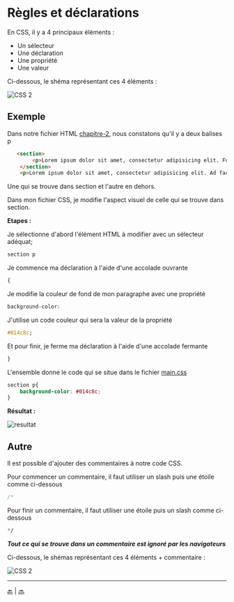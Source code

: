 # Règles et déclarations

En CSS, il y a 4 principaux éléments :

- Un sélecteur
- Une déclaration
- Une propriété
- Une valeur

Ci-dessous, le shéma représentant ces 4 éléments :

![CSS 2](../img/regles-declarations-1.png)

## Exemple

Dans notre fichier HTML [chapitre-2](chapitre-2.html), nous constatons qu'il y a deux balises p

````html
   <section>
        <p>Lorem ipsum dolor sit amet, consectetur adipisicing elit. Fugiat laboriosam repudiandae sapiente. Alias blanditiis deleniti illum molestiae nobis possimus quae rem voluptatum! Aliquid esse, eveniet ipsum maiores modi quas unde?</p>
    </section>
    <p>Lorem ipsum dolor sit amet, consectetur adipisicing elit. Ad facilis numquam rem. Eaque excepturi nesciunt nihil quisquam veritatis voluptate! Delectus, impedit iste iusto porro praesentium quod repellat tempore ut voluptas?</p>
````

Une qui se trouve dans section et l'autre en dehors.

Dans mon fichier CSS, je modifie l'aspect visuel de celle qui se trouve dans section.

**Etapes :**

Je sélectionne d'abord l'élément HTML à modifier avec un sélecteur adéquat;

````css
section p
````

Je commence ma déclaration à l'aide d'une accolade ouvrante

````css
{
````


Je modifie la couleur de fond de mon paragraphe avec une propriété 

````css
background-color:
````

J'utilise un code couleur qui sera la valeur de la propriété

````css
#014c8c;
````

Et pour finir, je ferme ma déclaration à l'aide d'une accolade fermante

````css
}
````


L'ensemble donne le code qui se situe dans le fichier [main.css](css/main.css)

````css
section p{
    background-color: #014c8c;
}
````

**Résultat :**


![resultat](vidéo/chapitre-2-1.gif)


## Autre

Il est possible d'ajouter des commentaires à notre code CSS. 

Pour commencer un commentaire, il faut utiliser un slash puis une étoile comme ci-dessous

````css
/*
````

Pour finir un commentaire, il faut utiliser une étoile puis un slash comme ci-dessous

````css
*/
````

**_Tout ce qui se trouve dans un commentaire est ignoré par les navigateurs_**

Ci-dessous, le shémas représentant ces 4 éléments + commentaire :

![CSS 2](../img/regles-declarations-2.png)



---

[:back:](../chapitre-1/chapitre-1-placement-du-code-css.md) | [:soon:](../chapitre-3/chapitre-3-style-defaut.md)
